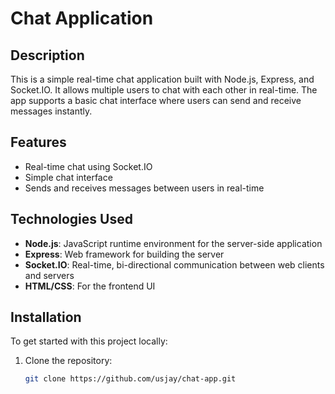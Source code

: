 
# Chat Application

## Description

This is a simple real-time chat application built with Node.js, Express, and Socket.IO. It allows multiple users to chat with each other in real-time. The app supports a basic chat interface where users can send and receive messages instantly.

## Features

- Real-time chat using Socket.IO
- Simple chat interface
- Sends and receives messages between users in real-time

## Technologies Used

- **Node.js**: JavaScript runtime environment for the server-side application
- **Express**: Web framework for building the server
- **Socket.IO**: Real-time, bi-directional communication between web clients and servers
- **HTML/CSS**: For the frontend UI

## Installation

To get started with this project locally:

1. Clone the repository:
   ```bash
   git clone https://github.com/usjay/chat-app.git
